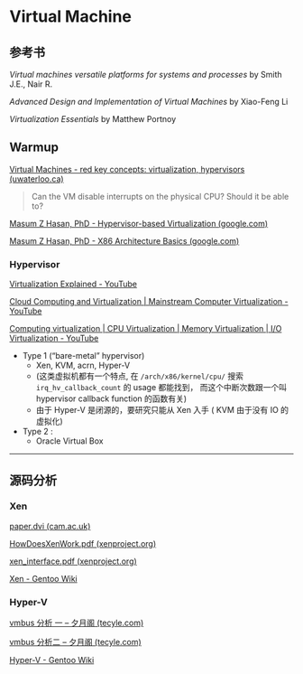 # Virtual Machine

## 参考书

*Virtual machines versatile platforms for systems and processes* by Smith J.E., Nair R.

*Advanced Design and Implementation of Virtual Machines* by Xiao-Feng Li 

*Virtualization Essentials* by Matthew Portnoy

## Warmup

[Virtual Machines - red key concepts: virtualization, hypervisors (uwaterloo.ca)](https://student.cs.uwaterloo.ca/~cs350/F19/notes/wrapup-1up.pdf)

> Can the VM disable interrupts on the physical CPU? Should it be able to?

[Masum Z Hasan, PhD - Hypervisor-based Virtualization (google.com)](https://sites.google.com/site/masumzh/articles/hypervisor-based-virtualization?authuser=0)

[Masum Z Hasan, PhD - X86 Architecture Basics (google.com)](https://sites.google.com/site/masumzh/articles/x86-architecture-basics-1?authuser=0)

### Hypervisor

[Virtualization Explained - YouTube](https://www.youtube.com/watch?v=FZR0rG3HKIk&t=208s)

[Cloud Computing and Virtualization | Mainstream Computer Virtualization - YouTube](https://www.youtube.com/watch?v=MaOHNG8MlEo)

[Computing virtualization | CPU Virtualization | Memory Virtualization | I/O Virtualization - YouTube](https://www.youtube.com/watch?v=A3qvxIgrhgY)

- Type 1 (“bare-metal” hypervisor)
  - Xen, KVM, acrn, Hyper-V 
  - (这类虚拟机都有一个特点, 在 `/arch/x86/kernel/cpu/` 搜索 `irq_hv_callback_count` 的 usage 都能找到， 而这个中断次数跟一个叫 hypervisor callback function 的函数有关) 
  - 由于 Hyper-V 是闭源的，要研究只能从 Xen 入手 ( KVM 由于没有 IO 的虚拟化)
- Type 2 : 
  - Oracle Virtual Box

---

## 源码分析

### Xen

[paper.dvi (cam.ac.uk)](https://www.cl.cam.ac.uk/research/srg/netos/papers/2003-xensosp.pdf)

[HowDoesXenWork.pdf (xenproject.org)](http://www-archive.xenproject.org/files/Marketing/HowDoesXenWork.pdf)

[xen_interface.pdf (xenproject.org)](http://www-archive.xenproject.org/files/xen_interface.pdf)

[Xen - Gentoo Wiki](https://wiki.gentoo.org/wiki/Xen)

### Hyper-V 

[vmbus 分析 一 – 夕月阁 (tecyle.com)](http://www.tecyle.com/2019/06/01/vmbus-分析/)

[vmbus 分析二 – 夕月阁 (tecyle.com)](http://www.tecyle.com/2019/06/01/vmbus-分析二/)

[Hyper-V - Gentoo Wiki](https://wiki.gentoo.org/wiki/Hyper-V)

